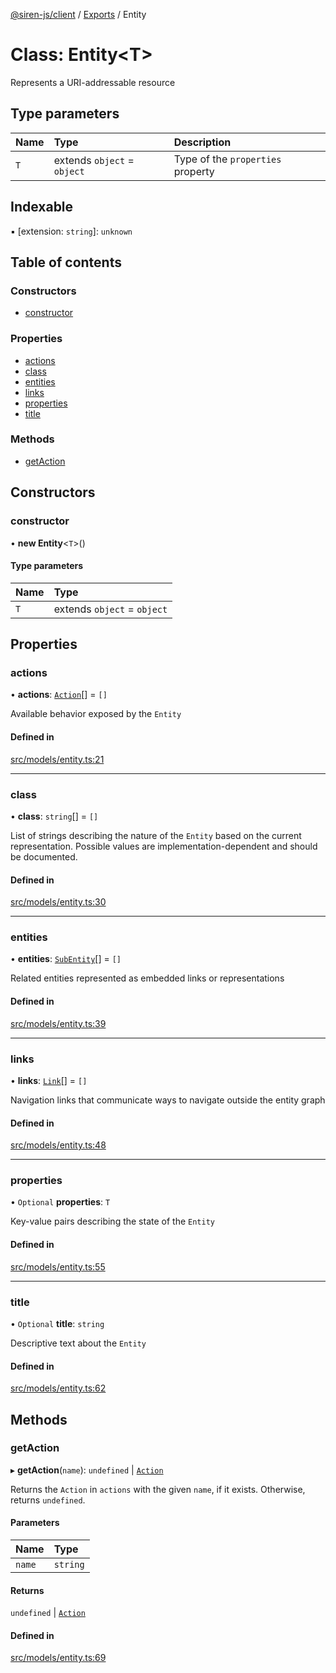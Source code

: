 [@siren-js/client](../README.md) / [Exports](../modules.md) / Entity

# Class: Entity<T\>

Represents a URI-addressable resource

## Type parameters

| Name | Type | Description |
| :------ | :------ | :------ |
| `T` | extends `object` = `object` | Type of the `properties` property |

## Indexable

▪ [extension: `string`]: `unknown`

## Table of contents

### Constructors

- [constructor](Entity.md#constructor)

### Properties

- [actions](Entity.md#actions)
- [class](Entity.md#class)
- [entities](Entity.md#entities)
- [links](Entity.md#links)
- [properties](Entity.md#properties)
- [title](Entity.md#title)

### Methods

- [getAction](Entity.md#getaction)

## Constructors

### constructor

• **new Entity**<`T`\>()

#### Type parameters

| Name | Type |
| :------ | :------ |
| `T` | extends `object` = `object` |

## Properties

### actions

• **actions**: [`Action`](Action.md)[] = `[]`

Available behavior exposed by the `Entity`

#### Defined in

[src/models/entity.ts:21](https://github.com/siren-js/client/blob/eb240c3/src/models/entity.ts#L21)

___

### class

• **class**: `string`[] = `[]`

List of strings describing the nature of the `Entity` based on the current representation. Possible values are
implementation-dependent and should be documented.

#### Defined in

[src/models/entity.ts:30](https://github.com/siren-js/client/blob/eb240c3/src/models/entity.ts#L30)

___

### entities

• **entities**: [`SubEntity`](../modules.md#subentity)[] = `[]`

Related entities represented as embedded links or representations

#### Defined in

[src/models/entity.ts:39](https://github.com/siren-js/client/blob/eb240c3/src/models/entity.ts#L39)

___

### links

• **links**: [`Link`](Link.md)[] = `[]`

Navigation links that communicate ways to navigate outside the entity graph

#### Defined in

[src/models/entity.ts:48](https://github.com/siren-js/client/blob/eb240c3/src/models/entity.ts#L48)

___

### properties

• `Optional` **properties**: `T`

Key-value pairs describing the state of the `Entity`

#### Defined in

[src/models/entity.ts:55](https://github.com/siren-js/client/blob/eb240c3/src/models/entity.ts#L55)

___

### title

• `Optional` **title**: `string`

Descriptive text about the `Entity`

#### Defined in

[src/models/entity.ts:62](https://github.com/siren-js/client/blob/eb240c3/src/models/entity.ts#L62)

## Methods

### getAction

▸ **getAction**(`name`): `undefined` \| [`Action`](Action.md)

Returns the `Action` in `actions` with the given `name`, if it exists. Otherwise, returns `undefined`.

#### Parameters

| Name | Type |
| :------ | :------ |
| `name` | `string` |

#### Returns

`undefined` \| [`Action`](Action.md)

#### Defined in

[src/models/entity.ts:69](https://github.com/siren-js/client/blob/eb240c3/src/models/entity.ts#L69)
